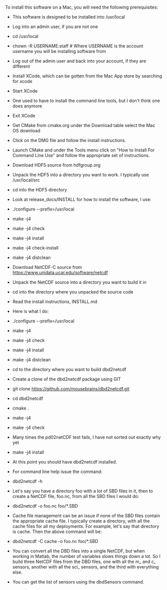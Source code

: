To install this software on a Mac, you will need the following prerequisites:

* This software is designed to be installed into /usr/local
* Log into an admin user, if you are not one
* cd /usr/local
* chown -R USERNAME:staff # Where USERNAME is the account username you will be installing software from
* Log out of the admin user and back into your account, if they are different

* Install XCode, which can be gotten from the Mac App store by searching for xcode
* Start XCode
* One used to have to install the command line tools, but I don't think one does anymore
* Exit XCode

* Get CMake from cmake.org under the Download table select the Mac OS download
* Click on the DMG file and follow the install instructions.
* Launch CMake and under the Tools menu click on "How to Install For Command Line Use" and follow the appropriate set of instructions.

* Download HDF5 source from hdfgroup.org
* Unpack the HDF5 into a directory you want to work. I typically use /usr/local/src
* cd into the HDF5 directory
* Look at release_docs/INSTALL for how to install the software, I use:
* ./configure --prefix=/usr/local
* make -j4
* make -j4 check
* make -j4 install
* make -j4 check-install
* make -j4 distclean

* Download NetCDF-C source from https://www.unidata.ucar.edu/software/netcdf
* Unpack the NetCDF source into a directory you want to build it in
* cd into the directory where you unpacked the source code
* Read the install instructions, INSTALL.md
* Here is what I do:
* ./configure --prefix=/usr/local
* make -j4
* make -j4 check
* make -j4 install
* make -j4 distclean

* cd to the directory where you want to build dbd2netcdf
* Create a clone of the dbd2netcdf package using GIT
* git clone https://github.com/mousebrains/dbd2netcdf.git
* cd dbd2netcdf
* cmake .
* make -j4
* make -j4 check
* Many times the pd02netCDF test fails, I have not sorted out exactly why yet
* make -j4 install

* At this point you should have dbd2netcdf installed.
* For command line help issue the command:
* dbd2netcdf -h
* Let's say you have a directory foo with a lot of SBD files in it, then to create a NetCDF file, foo.nc, from all the SBD files I would do:
* dbd2netcdf -o foo.nc foo/\*.SBD
* Cache file management can be an issue if none of the SBD files contain the appropriate cache file. I typically create a directory, with all the cache files for all my deployments. For example, let's say that directory is cache. Then the above command will be:
* dbd2netcdf -C cache -o foo.nc foo/\*.SBD
* You can convert all the DBD files into a single NetCDF, but when working in Matlab, the number of variables slows things down a lot. So I build three NetCDF files from the DBD files, one with all the m\_ and c\_ sensors, another with all the sci\_ sensors, and the third with everything else.
* You can get the list of sensors using the dbdSensors command.

